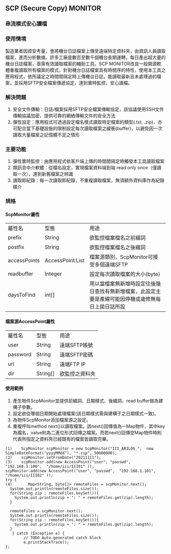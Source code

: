 ## SCP (Secure Copy) MONITOR
### 串流模式安心讀檔

### 使用情境
製造業者因資安考量，會將機台日誌檔案上傳至遠端特定資料夾，由資訊人員讀取檔案，進而分析數據。許多工廠是數百至數千個機台長期運轉，每日產出超大量的機台日誌檔案，亟需有效讀取檔案的輔助工具。SCP MONITOR改良一般開源軟體重複讀取所有檔案的模式，針對機台日誌檔案具有時間序的特性，使用本工具之應用程式，依所議定之時間間隔定時上傳機台日誌，能讀取最新且未處理過的檔案，並採用SFTP安全檔案傳遞協定，達到實時監控、安心讀檔。

### 解決問題
 1.	安全文件傳輸：日誌/檔案採用SFTP安全檔案傳輸協定，該協議使用SSH文件傳輸協議加密，提供可靠的網絡傳輸文件的安全方法
 2.	彈性設定：應用程式可透過設定檔名樣式讀取特定檔案的類型(.txt, .zip)，亦可配合當下基礎設施的限制設定每次讀取檔案之緩衝(buffer)，以避免因一次讀取大量檔案之記憶體不足之情形

### 主要功能
 1.	彈性實時監控：由應用程式依客戶端上傳的時間間隔定時觸發本工具讀取檔案
 2.	類訊息中介軟體：從檔名設定，實現檔案資料端到端 read only once（僅讀取一次），達到新舊檔案之辨識
 3.	讀取即紀錄：每一次讀取即紀錄，不重複讀取檔案，無須額外資料庫作為紀錄媒介

### 規格
#### ScpMonitor屬性

<table>
    <tr>
        <td>屬性名</td>
        <td>型態</td>
        <td>用途</td>
    </tr>
    <tr>
        <td>prefix</td>
        <td>String</td>
        <td>欲監控檔案檔名之前綴詞</td>
    </tr>
    <tr>
        <td>postfix</td>
        <td>String</td>
        <td>欲監控檔案檔名之後綴詞</td>
    </tr>
    <tr>
        <td>accessPoints</td>
        <td>AccessPoint:List</td>
        <td>檔案源類別，ScpMonitor可接受多個遠端SFTP</td>
    </tr>
    <tr>
        <td>readbuffer</td>
        <td>Integer</td>
        <td>設定每次讀取檔案的大小(byte)</td>
    </tr>
    <tr>
        <td>daysToFind</td>
        <td>int[]</td>
        <td>用以當檔案無新增時設定往後幾日查找有無新增檔案，此設定主要是產線可能因停機或歲修無每日上拋日誌所設</td>
    </tr>
</table>

#### 檔案源AccessPoint屬性

<table>
    <tr>
        <td>屬性名</td>
        <td>型態</td>
        <td>用途</td>
    </tr>
    <tr>
        <td>user</td>
        <td>String</td>
        <td>遠端SFTP帳號</td>
    </tr>
    <tr>
        <td>password</td>
        <td>String</td>
        <td>遠端SFTP密碼</td>
    </tr>
    <tr>
        <td>url</td>
        <td>String</td>
        <td>遠端FTP IP</td>
    </tr>
    <tr>
        <td>dir</td>
        <td>String[]</td>
        <td>欲監控之資料夾</td>
    </tr>
</table>

#### 使用範例

  1. 產生物件ScpMonitor並提供前綴詞、日期樣式、後綴詞、read buffer做為建構子參數。
  2. 設定欲從哪個日期開始處理檔案(該日期樣式需與建構子之日期樣式一致)。
  3. 為物件ScpMonitor添加檔案源之設定。
  4. 重複呼叫method next()以讀取檔案。該next()回傳值為一Map物件，其中key為檔名，value則為二進位形式回傳之檔案。而若next()回傳空Map物件時則代表所指定之資料夾已經既有的檔案皆讀取完畢。

    
    (1)    ScpMonitor scpMonitor = new ScpMonitor("III_ARILOG_",  new SimpleDateFormat("yyyyMMdd"), "*.zip", 50000000);    
    (2)    scpMonitor.setFromDate("20211111");    
    (3)    scpMonitor.add(new AccessPoint("user", "passwd",  "192.168.1.100",  "/home/iii/III01" ));    
    scpMonitor.add(new AccessPoint("user", "passwd",  "192.168.1.101",  "/home/iii/III02" ));    
    try {    
    (4) 	  Map<String, byte[]> remoteFiles = scpMonitor.next();    
      System.out.println(remoteFiles.size());    
      for(String zip : remoteFiles.keySet()){    
      	System.out.println(zip + ": " + remoteFiles.get(zip).length);    
      }    
      
      remoteFiles = scpMonitor.next();    
      System.out.println(remoteFiles.size());    
      for(String zip : remoteFiles.keySet()){    
      	System.out.println(zip + ": " + remoteFiles.get(zip).length);    
      }    
	   } catch (Exception e) {    
		    // TODO Auto-generated catch block    
		    e.printStackTrace();    
    };    
    
